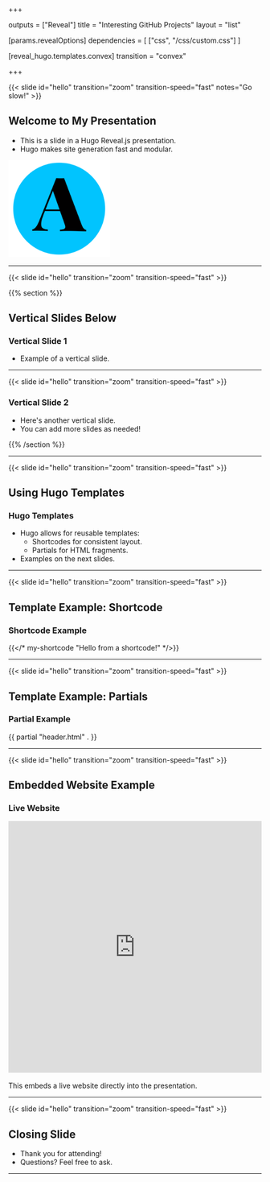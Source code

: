 +++

outputs = ["Reveal"]
title = "Interesting GitHub Projects"
layout = "list"

[params.revealOptions]
dependencies = [
  ["css", "/css/custom.css"]
]

[reveal_hugo.templates.convex]
transition = "convex"

+++

{{< slide id="hello" transition="zoom" transition-speed="fast" notes="Go slow!" >}}

## Welcome to My Presentation
- This is a slide in a Hugo Reveal.js presentation.
- Hugo makes site generation fast and modular.

<img src="/static/Untitled.png" alt="My Logo" style="width: 40%">



---

{{< slide id="hello" transition="zoom" transition-speed="fast" >}}

{{% section %}}

## Vertical Slides Below

### Vertical Slide 1
- Example of a vertical slide.

---

{{< slide id="hello" transition="zoom" transition-speed="fast" >}}

### Vertical Slide 2
- Here's another vertical slide.
- You can add more slides as needed!

{{% /section %}}

---

{{< slide id="hello" transition="zoom" transition-speed="fast" >}}

## Using Hugo Templates

### Hugo Templates
- Hugo allows for reusable templates:
  - Shortcodes for consistent layout.
  - Partials for HTML fragments.
- Examples on the next slides.

---

{{< slide id="hello" transition="zoom" transition-speed="fast" >}}

## Template Example: Shortcode

### Shortcode Example

{{</* my-shortcode "Hello from a shortcode!" */>}}

---

{{< slide id="hello" transition="zoom" transition-speed="fast" >}}

## Template Example: Partials

### Partial Example

{{ partial "header.html" . }}

---

{{< slide id="hello" transition="zoom" transition-speed="fast" >}}

## Embedded Website Example

### Live Website

<iframe src="https://agilebuckle.com" style="width: 100%; height: 500px; border: none;"></iframe>

This embeds a live website directly into the presentation.

---

{{< slide id="hello" transition="zoom" transition-speed="fast" >}}

## Closing Slide
- Thank you for attending!
- Questions? Feel free to ask.

---
